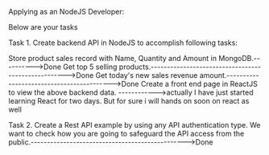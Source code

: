 Applying as an NodeJS Developer:

Below are your tasks

Task 1. Create backend API in NodeJS to accomplish following tasks:

Store product sales record with Name, Quantity and Amount in MongoDB.---------->Done
Get top 5 selling products.---------------------------------------------------->Done
Get today's new sales revenue amount.------------------------------------------>Done
Create a front end page in ReactJS to view the above backend data. ------------>actually I have just started learning React for two days. But for sure i will hands on soon on react as well

Task 2. Create a Rest API example by using any API authentication type. We want to check how you are going to safeguard the API access from the public.------------------------------------------------>Done
